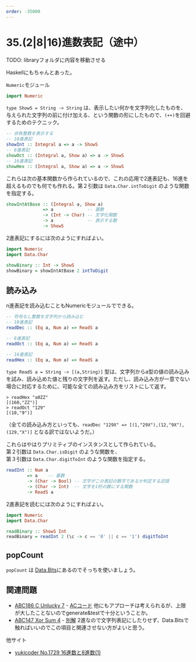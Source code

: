 ```yaml
---
order: -35000
---
```

# 35.(2|8|16)進数表記（途中）

TODO: libraryフォルダに内容を移動させる

Haskellにもちゃんとあった。

`Numeric`モジュール

```haskell
import Numeric
```

`type ShowS = String -> String` は、表示したい何かを文字列化したものを、与えられた文字列の前に付け加える、という関数の形にしたもので、`(++)`を回避するためのテクニック。

```haskell
-- 非負整数を表示する
-- 10進表記
showInt :: Integral a => a -> ShowS
-- 8進表記
showOct :: (Integral a, Show a) => a -> ShowS
-- 16進表記
showHex :: (Integral a, Show a) => a -> ShowS
```

これらは次の基本関数から作られているので、これの応用で2進表記も、16進を超えるものでも何でも作れる。第２引数は `Data.Char.intToDigit` のような関数を指定する。

```haskell
showIntAtBase :: (Integral a, Show a)
              => a             -- 基数
              -> (Int -> Char) -- 文字化関数
              -> a             -- 表示する数
              -> ShowS
```

2進表記にするには次のようにすればよい。

```haskell
import Numeric
import Data.Char

showBinary :: Int -> ShowS
showBinary = showIntAtBase 2 intToDigit
```

## 読み込み

n進表記を読み込むこともNumericモジュールでできる。

```haskell
-- 符号なし整数を文字列から読み込む
-- 10進表記
readDec :: (Eq a, Num a) => ReadS a

-- 8進表記
readOct :: (Eq a, Num a) => ReadS a

-- 16進表記
readHex :: (Eq a, Num a) => ReadS a
```

`type ReadS a = String -> [(a,String)]` 型は、文字列からa型の値の読み込みを試み、読み込めた値と残りの文字列を返す。ただし、読み込み方が一意でない場合に対応するために、可能な全ての読み込み方をリストにして返す。

```text
> readHex "a0ZZ"
[(160,"ZZ")]
> readOct "129"
[(10,"9")]
```

（全ての読み込み方といっても、`readDec "129X" => [(1,"29X"),(12,"9X"),(129,"X")]` となる訳ではないようだ。）

これらはやはりプリミティブのインスタンスとして作られている。  
第２引数は `Data.Char.isDigit` のような関数を、  
第３引数は `Data.Char.digitToInt` のような関数を指定する。

```haskell
readInt :: Num a	 
        => a    -- 基数
        -> (Char -> Bool) -- 文字がこの表記の数字であるか判定する述語
        -> (Char -> Int)  -- 文字を1桁の数にする関数
        -> ReadS a
```

2進表記を読むには次のようにすればよい。

```haskell
import Numeric
import Data.Char

readBinary :: ShowS Int
readBinary = readInt 2 (\c -> c == '0' || c == '1') digitToInt
```

## popCount

`popCount` は [Data.Bits](/library/data.bits)にあるのでそっちを使いましょう。

## 関連問題

- [ABC186 C Unlucky 7](https://atcoder.jp/contests/abc186/tasks/abc186_c) - [ACコード](https://atcoder.jp/contests/abc186/submissions/23184228) 他にもアプローチは考えられるが、上限が大したことないのでgenerate&testで十分ということか。
- [ABC147 Xor Sum 4](https://atcoder.jp/contests/abc147/tasks/abc147_d) - [別解](https://atcoder.jp/contests/abc147/submissions/23185808) 2進なので文字列表記にしたりせず、Data.Bitsで触ればいいのでこの項目と関連させない方がよいと思う。

他サイト

- [yukicoder No.1729 16進数と8進数(1)](https://yukicoder.me/problems/no/1729)
